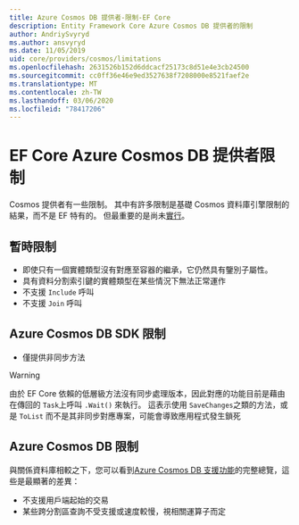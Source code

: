 ```yaml
---
title: Azure Cosmos DB 提供者-限制-EF Core
description: Entity Framework Core Azure Cosmos DB 提供者的限制
author: AndriySvyryd
ms.author: ansvyryd
ms.date: 11/05/2019
uid: core/providers/cosmos/limitations
ms.openlocfilehash: 2631526b152d6ddcacf25173c8d51e4e3cb24500
ms.sourcegitcommit: cc0ff36e46e9ed3527638f7208000e8521faef2e
ms.translationtype: MT
ms.contentlocale: zh-TW
ms.lasthandoff: 03/06/2020
ms.locfileid: "78417206"
---
```

# <a name="ef-core-azure-cosmos-db-provider-limitations"></a>EF Core Azure Cosmos DB 提供者限制

Cosmos 提供者有一些限制。 其中有許多限制是基礎 Cosmos 資料庫引擎限制的結果，而不是 EF 特有的。 但最重要的是尚未[實行](https://github.com/aspnet/EntityFrameworkCore/issues?page=1&q=is%3Aissue+is%3Aopen+Cosmos+in%3Atitle+label%3Atype-enhancement+sort%3Areactions-%2B1-desc)。

## <a name="temporary-limitations"></a>暫時限制

- 即使只有一個實體類型沒有對應至容器的繼承，它仍然具有鑒別子屬性。
- 具有資料分割索引鍵的實體類型在某些情況下無法正常運作
- 不支援 `Include` 呼叫
- 不支援 `Join` 呼叫

## <a name="azure-cosmos-db-sdk-limitations"></a>Azure Cosmos DB SDK 限制

- 僅提供非同步方法

> [!WARNING]
> 由於 EF Core 依賴的低層級方法沒有同步處理版本，因此對應的功能目前是藉由在傳回的 `Task`上呼叫 `.Wait()` 來執行。 這表示使用 `SaveChanges`之類的方法，或是 `ToList` 而不是其非同步對應專案，可能會導致應用程式發生鎖死

## <a name="azure-cosmos-db-limitations"></a>Azure Cosmos DB 限制

與關係資料庫相較之下，您可以看到[Azure Cosmos DB 支援功能](/azure/cosmos-db/modeling-data)的完整總覽，這些是最顯著的差異：

- 不支援用戶端起始的交易
- 某些跨分割區查詢不受支援或速度較慢，視相關運算子而定
